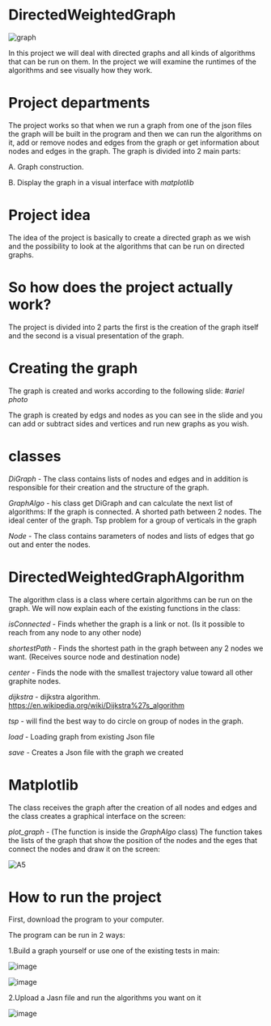 #  DirectedWeightedGraph
![graph](https://user-images.githubusercontent.com/93768578/147350320-173cb108-05a2-482e-9b2c-aa4e6bdebbc4.png)


In this project we will deal with directed graphs and all kinds of algorithms that can be run on them.
In the project we will examine the runtimes of the algorithms and see visually how they work.

#  Project departments
The project works so that when we run a graph from one of the json files the graph will be built in the program and then we can run the algorithms on it, add or remove nodes and edges from the graph or get information about nodes and edges in the graph.
The graph is divided into 2 main parts:

A. Graph construction.

B. Display the graph in a visual interface with *matplotlib*

#  Project idea
The idea of ​​the project is basically to create a directed graph as we wish and the possibility to look at the algorithms that can be run on directed graphs.

#  So how does the project actually work?
The project is divided into 2 parts the first is the creation of the graph itself and the second is a visual presentation of the graph.

#  Creating the graph
The graph is created and works according to the following slide:
#*ariel photo*

The graph is created by edgs and nodes as you can see in the slide and you can add or subtract sides and vertices and run new graphs as you wish.

#  classes

*DiGraph* - The class contains lists of nodes and edges and in addition is responsible for their creation and the structure of the graph.

*GraphAlgo* - his class get DiGraph and can calculate the next list of algorithms: If the graph is connected. A shorted path between 2 nodes. The ideal center of the graph. Tsp problem for a group of verticals in the graph

*Node* - The class contains פarameters of nodes and lists of edges that go out and enter the nodes.

#  DirectedWeightedGraphAlgorithm
The algorithm class is a class where certain algorithms can be run on the graph.
We will now explain each of the existing functions in the class:

*isConnected* - Finds whether the graph is a link or not. (Is it possible to reach from any node to any other node)

*shortestPath* - Finds the shortest path in the graph between any 2 nodes we want. (Receives source node and destination node)

*center* - Finds the node with the smallest trajectory value toward all other graphite nodes.

*dijkstra* - dijkstra algorithm. https://en.wikipedia.org/wiki/Dijkstra%27s_algorithm

*tsp* - will find the best way to do circle on group of nodes in the graph.

*load* - Loading graph from existing Json file

*save* - Creates a Json file with the graph we created

#  Matplotlib
The class receives the graph after the creation of all nodes and edges and the class creates a graphical interface on the screen:

*plot_graph* - (The function is inside the *GraphAlgo* class) The function takes the lists of the graph that show the position of the nodes and the eges that connect the nodes and draw it on the screen:

![A5](https://user-images.githubusercontent.com/93768578/147351688-25297c77-2c38-4c99-874c-fcc4c30d5a03.png)


#  How to run the project
First, download the program to your computer.

The program can be run in 2 ways:

 1.Build a graph yourself or use one of the existing tests in main: 
 
 ![image](https://user-images.githubusercontent.com/93542763/147396985-47afde58-d9c2-4607-9fd6-49d561bbd1c0.png)
 
 ![image](https://user-images.githubusercontent.com/93542763/147396990-4c6d943e-a987-4c06-a867-f8eda9951e94.png)
 
 2.Upload a Jasn file and run the algorithms you want on it
 
 ![image](https://user-images.githubusercontent.com/93542763/147397052-fdeae08f-8b05-4560-b693-2f7097c934b4.png)



